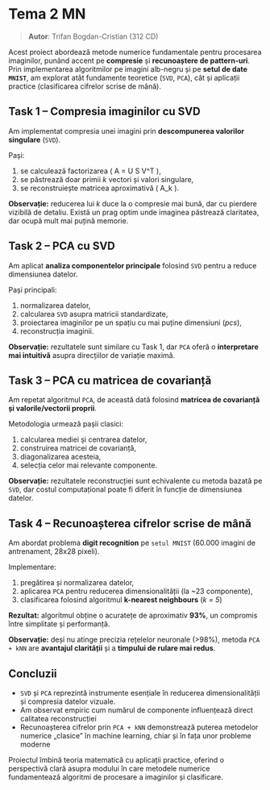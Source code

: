 # Tema 2 MN

> **Autor**: Trifan Bogdan-Cristian (312 CD)

Acest proiect abordează metode numerice fundamentale pentru procesarea imaginilor,
punând accent pe **compresie** și **recunoaștere de pattern-uri**.
Prin implementarea algoritmilor pe imagini alb-negru și pe **setul de date `MNIST`**,
am explorat atât fundamente teoretice (`SVD`, `PCA`),
cât și aplicații practice (clasificarea cifrelor scrise de mână).


## Task 1 – Compresia imaginilor cu SVD

Am implementat compresia unei imagini prin **descompunerea valorilor singulare** (`SVD`).

Pași:
1. se calculează factorizarea \( A = U S V^T \),
2. se păstrează doar primii *k* vectori și valori singulare,
3. se reconstruiește matricea aproximativă \( A_k \).  

**Observație:** reducerea lui *k* duce la o compresie mai bună,
dar cu pierdere vizibilă de detaliu.
Există un prag optim unde imaginea păstrează claritatea, dar ocupă mult mai puțină memorie.


## Task 2 – PCA cu SVD

Am aplicat **analiza componentelor principale** folosind `SVD` pentru a reduce dimensiunea datelor.

Pași principali:
1. normalizarea datelor,
2. calcularea `SVD` asupra matricii standardizate,
3. proiectarea imaginilor pe un spațiu cu mai puține dimensiuni (*pcs*),
4. reconstrucția imaginii.

**Observație:** rezultatele sunt similare cu Task 1,
dar `PCA` oferă o **interpretare mai intuitivă** asupra direcțiilor de variație maximă.


## Task 3 – PCA cu matricea de covarianță

Am repetat algoritmul `PCA`, de această dată folosind **matricea de covarianță și valorile/vectorii proprii**.  

Metodologia urmează pașii clasici:
1. calcularea mediei și centrarea datelor,
2. construirea matricei de covarianță,
3. diagonalizarea acesteia,
4. selecția celor mai relevante componente.  

**Observație:** rezultatele reconstrucției sunt echivalente cu metoda bazată pe `SVD`,
dar costul computațional poate fi diferit în funcție de dimensiunea datelor.


## Task 4 – Recunoașterea cifrelor scrise de mână

Am abordat problema **digit recognition** pe `setul MNIST` (60.000 imagini de antrenament, 28x28 pixeli).  

Implementare:
1. pregătirea și normalizarea datelor,
2. aplicarea `PCA` pentru reducerea dimensionalității (la ~23 componente),
3. clasificarea folosind algoritmul **k-nearest neighbours** (*k = 5*)

**Rezultat:** algoritmul obține o acuratețe de aproximativ **93%**,
un compromis între simplitate și performanță.  

**Observație:** deși nu atinge precizia rețelelor neuronale (>98%),
metoda `PCA + kNN` are **avantajul clarității** și a **timpului de rulare mai redus**.



## Concluzii

- `SVD` și `PCA` reprezintă instrumente esențiale în reducerea dimensionalității și compresia datelor vizuale. 
- Am observat empiric cum numărul de componente influențează direct calitatea reconstrucției
- Recunoașterea cifrelor prin `PCA + kNN` demonstrează puterea metodelor numerice „clasice” în machine learning,
    chiar și în fața unor probleme moderne

Proiectul îmbină teoria matematică cu aplicații practice,
oferind o perspectivă clară asupra modului în care metodele numerice
fundamentează algoritmi de procesare a imaginilor și clasificare.

